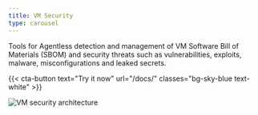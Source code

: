 ```yaml
---
title: VM Security
type: carousel
---
```


<p class="carousel-text">Tools for Agentless detection and management of VM Software Bill of Materials (SBOM) and security threats such as vulnerabilities, exploits, malware, misconfigurations and leaked secrets.</p>

{{< cta-button text="Try it now" url="/docs/" classes="bg-sky-blue text-white" >}}

![VM security architecture](/img/carousel/VMsec.png)
